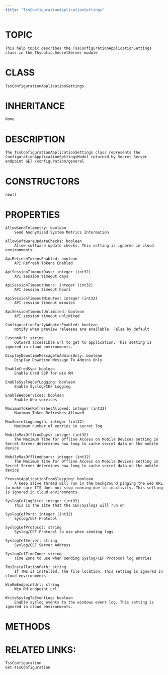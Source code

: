 ```yaml
---
title: "TssConfigurationApplicationSettings"
---
```


# TOPIC
    This help topic describes the TssConfigurationApplicationSettings class in the Thycotic.SecretServer module

# CLASS
    TssConfigurationApplicationSettings

# INHERITANCE
    None

# DESCRIPTION
    The TssConfigurationApplicationSettings class represents the ConfigurationApplicationSettingsModel returned by Secret Server endpoint GET /configuration/general

# CONSTRUCTORS
    new()

# PROPERTIES
    AllowSendTelemetry: boolean
        Send Anonymized System Metrics Information

    AllowSoftwareUpdateChecks: boolean
        Allow software update checks. This setting is ignored in cloud environments.

    ApiRefreshTokensEnabled: boolean
        API Refresh Tokens Enabled

    ApiSessionTimeoutDays: integer (int32)
        API session timeout days

    ApiSessionTimeoutHours: integer (int32)
        API session timeout hours

    ApiSessionTimeoutMinutes: integer (int32)
        API session timeout minutes

    ApiSessionTimeoutUnlimited: boolean
        API session timeout unlimited

    ConfigurationEarlyAdopterEnabled: boolean
        Notify when preview releases are available. False by default

    CustomUrl: string
        Outward accessible url to get to application. This setting is ignored in cloud environments.

    DisplayDowntimeMessageToAdminsOnly: boolean
        Display Downtime Message To Admins Only

    EnableCredSsp: boolean
        Enable Cred SSP for win RM

    EnableSyslogCefLogging: boolean
        Enable Syslog/CEF Logging

    EnableWebServices: boolean
        Enable Web services

    MaximumTokenRefreshesAllowed: integer (int32)
        Maximum Token Refreshes Allowed

    MaxSecretLogLength: integer (int32)
        Maximum number of entries in secret log

    MobileMaxOfflineDays: integer (int32)
        The Maximum Time for Offline Access on Mobile Devices setting in Secret Server determines how long to cache secret data on the mobile device

    MobileMaxOfflineHours: integer (int32)
        The Maximum Time for Offline Access on Mobile Devices setting in Secret Server determines how long to cache secret data on the mobile device

    PreventApplicationFromSleeping: boolean
        A keep alive thread will run in the background pinging the web URL to make sure IIS does not stop running due to inactivity. This setting is ignored in cloud environments.

    SyslogCefLogSite: integer (int32)
        This is the site that the CEF/Syslogs will run on

    SyslogCefPort: integer (int32)
        Syslog/CEF Protocol

    SyslogCefProtocol: string
        Syslog/CEF Protocol to use when sending logs

    SyslogCefServer: string
        Syslog/CEF Server Address

    SyslogCefTimeZone: string
        Time Zone to use when sending Syslog/CEF Protocol log entries

    TmsInstallationPath: string
        If TMS is installed, the file location. This setting is ignored in cloud environments.

    WinRmEndpointUrl: string
        Win RM endpoint url

    WriteSyslogToEventLog: boolean
        Enable syslog events to the windows event log. This setting is ignored in cloud environments.

# METHODS

# RELATED LINKS:
    TssConfiguration
    Get-TssConfiguration